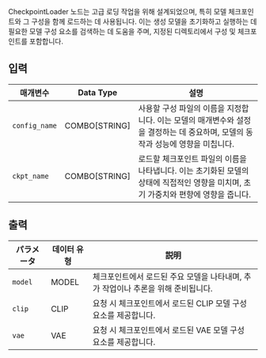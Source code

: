 CheckpointLoader 노드는 고급 로딩 작업을 위해 설계되었으며, 특히 모델 체크포인트와 그 구성을 함께 로드하는 데 사용됩니다. 이는 생성 모델을 초기화하고 실행하는 데 필요한 모델 구성 요소를 검색하는 데 도움을 주며, 지정된 디렉토리에서 구성 및 체크포인트를 포함합니다.

## 입력

| 매개변수    | Data Type | 설명 |
|--------------|--------------|-------------|
| `config_name` | COMBO[STRING] | 사용할 구성 파일의 이름을 지정합니다. 이는 모델의 매개변수와 설정을 결정하는 데 중요하며, 모델의 동작과 성능에 영향을 미칩니다. |
| `ckpt_name`  | COMBO[STRING] | 로드할 체크포인트 파일의 이름을 나타냅니다. 이는 초기화된 모델의 상태에 직접적인 영향을 미치며, 초기 가중치와 편향에 영향을 줍니다. |

## 출력

| パラメータ | 데이터 유형 | 説明 |
|-----------|-------------|-------------|
| `model`   | MODEL     | 체크포인트에서 로드된 주요 모델을 나타내며, 추가 작업이나 추론을 위해 준비됩니다. |
| `clip`    | CLIP      | 요청 시 체크포인트에서 로드된 CLIP 모델 구성 요소를 제공합니다. |
| `vae`     | VAE       | 요청 시 체크포인트에서 로드된 VAE 모델 구성 요소를 제공합니다. |
